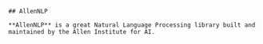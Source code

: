     ## AllenNLP

    **AllenNLP** is a great Natural Language Processing library built and maintained by the Allen Institute for AI.
